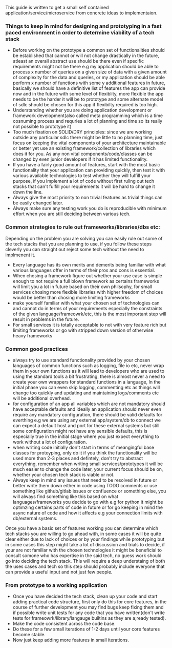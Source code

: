 This guide is written to get a small self contained  application/service/microservice from concrete ideas to implementaion.

### Things to keep in mind for designing and prototyping in a fast paced environment in order to determine viability of a tech stack

- Before working on the prototype a common set of functionalities should be established that cannot or will not change drastically in the future,
atleast an overall abstract use should be there even if specific requirements might not be there
e.g my application should be able to process x number of queries on a given size of data with a given amount of complexity for the data and queries, or
my application should be able perform x number of functions with some y additional features in future, basically we should have a definitive list of features the app can provide 
now and in the future with some level of flexiblity, more flexible the app needs to be the harder it will be to prototype and some alternate model of sdlc should be chosen for this app if flexibilty required is too high.
- Understanding whether you are doing application development or framework development(also called meta programming which is a time cosnuming process and requries a lot of planning and time so its really not possible to prototype it)
- Too much fixation on SOLID/DRY principles: since we are working outside any particular sdlc there might be little to no planning time, just focus on keeping the vital 
components of your architecture maintainable or better yet use an existing framework/collection of libraries which does it for you. As any non vital components/code/classes can be changed
 by even junior developers if it has limited functionality.
- If you have a fairly good amount of features, start with the most basic functionality that your application can providing quickly, then test it with various available technologies to test whether they will
fulfill your purpose, if you implement a lot of code without first ruling out tech stacks that can't fulfill your requirements it will be hard to change it down the line.
- Always give the most priority to non trivial features as trivial things can be easily changed later.
- Always make sure any testing work you do is reproducible with minimum effort when you are still deciding between various tech.

### Common strategies to rule out frameworks/libraries/dbs etc:
Depending on the problem you are solving you can easily rule out some of the tech stacks that you are planning to use, if you follow these steps cleverly you can 
straight out reject some tech without the need to implmenent it.
- Every language has its own merits and demerits being familiar with what various languages offer in terms of their pros and cons is essential.
- When chosing a framework figure out whether your use case is simple enough to not require a full blown framework as certains frameworks will limit you a lot in future based on their own philsophy, for small services chosing more flexible libraries with higher freedom of choices would be better than chosing more limiting frameworks
- make yourself familiar with what your chosen set of technologies can and cannot do in terms of your requirements especially the constraints of the given language/frameowrk/etc, this is the most important step will result in problems in the future.
- For small services it is totally acceptable to not with very feature rich but limiting frameworks or go with stripped down version of otherwise heavy frameworks

### Common good practices

- always try to use standard  functionality provided by your chosen languages of common functions such as logging, file io etc, never wrap them in your own functions as it will lead to developers who are used to 
using the standard tools a bit frustrating, there is almost never a need to create your own wrappers for standard functions in a language, In the initial phase you can even skip logging, commenting etc as things will change too quickly and updating and maintaining logs/comments etc will be additional overhead.
- for configuration of an app all variables which are not mandatory should have acceptable defaults and ideally an application should never even require any mandatory configuration, there should be valid defaults for everthing e.g we are using any external app/system/db to connect we can expect a default host and port for these external systems but still some configuration might not have any sensible defaults, this is especially true in the initial stage where you just expect everything to work without a lot of configuration.
- when writing code initially don't  start in terms of meangingful base classes for protoyping, only do it if you think the functionality will be used more than 2-3 places and defintely, don't try to abstract everything, remember when writing small services/prototypes it will be much easier to change the code later, your current focus should be on, whether your chosen tech stack is viable or not.
-  Always keep in mind any issues that need to be resolved in future or better write them down either in code using TODO comments or use something like github/gitlab issues or confluence or something else, you will always find something like this based on what languages/frameworks you decide to go with e.g for python it might be optimzing certains parts of code in future or for go 
keeping in mind the async nature of code and how it affects e.g your connection limits with db/external systems.

Once you have a basic set of features working you can determine which tech stacks you are willing to go ahead with, in some cases it will be quite clear either due to 
lack of choices or by your findings while prototyping but in some cases this step might take a lot of discussion and trials to decide, if your are not familiar with the chosen technologies it 
might be beneficial to consult somone who has expertise in the said tech, no guess work should go into deciding the tech stack. This will require a deep understaing of both the 
uses cases and tech so this step should probably include everyone that can provide a useful input and not just few people.

### From prototype to a working application

- Once you have decided the tech stack, clean up your code and start adding practical code structure, first only do this for core features, in the course of further development
you may find bugs keep fixing them and if possible write unit tests for any code that you have written(don't write tests for frameowrk/library/langauge builtins as they are a;ready tested).
- Make the code consistent across the code base.
- Do these for a few small iterations of 1-2 days until your core features become stable.
- Now just keep adding more features in small iterations.
 






